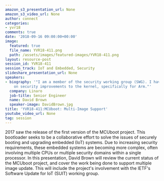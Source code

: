 ```yaml
---
amazon_s3_presentation_url: None
amazon_s3_video_url: None
author: connect
categories:
- yvr18
comments: true
date: '2018-09-16 09:00:00+00:00'
image:
  featured: true
  file_name: YVR18-411.png
  path: /assets/images/featured-images/YVR18-411.png
layout: resource-post
session_id: YVR18-411
session_track: IoT and Embedded, Security
slideshare_presentation_url: None
speakers:
- biography: '"I am a member of the security working group (SWG). I have been working
    on security improvements to the kernel, specifically for Arm."'
  company: Linaro
  job-title: Senior Engineer
  name: David Brown
  speaker-image: DavidBrown.jpg
title: 'YVR18-411:MCUboot: Multi-Image Support'
youtube_video_url: None
tag: session
---
```


2017 saw the release of the first version of the MCUboot project.
This bootloader seeks to be a collaborative effort to solve the issues
of securely booting and upgrading embedded (IoT) systems.  Due to
increasing security requirements, these embedded systems are becoming
more complex, often involving multiple CPUs or multiple security
domains within a single processor.  In this presentation, David Brown
will review the current status of the MCUboot project, and cover the
work being done to support multiple image update.  This will include
the project's involvement with the IETF's Software Update for IoT
(SUIT) working group.